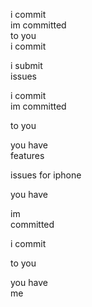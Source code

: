 i commit  
im committed  
to you  
i commit

i submit  
issues

i commit  
im committed

to you

you have  
features

issues for iphone

you have 

im  
committed

i commit

to you

you have  
me